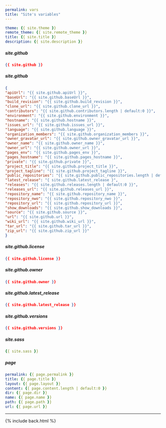 ```yaml
---
permalink: vars
title: "Site's variables"
---
```


<style>.markdown-body .highlight pre{max-height:400px}</style>

```yml
theme: {{ site.theme }}
remote_theme: {{ site.remote_theme }}
title: {{ site.title }}
description: {{ site.description }}
```

##### site.github

```json
{{ site.github }}
```

##### site.github

```json
{
"apiUrl": "{{ site.github.apiUrl }}",
"baseUrl": "{{ site.github.baseUrl }}",
"build_revision": "{{ site.github.build_revision }}",
"clone_url": "{{ site.github.clone_url }}",
"contributors": "{{ site.github.contributors.length | default:0 }}",
"environment": "{{ site.github.environment }}",
"hostname": "{{ site.github.hostname }}",
"issues_url": "{{ site.github.issues_url }}",
"language": "{{ site.github.language }}",
"organization_members": "{{ site.github.organization_members }}",
"owner_gravatar_url": "{{ site.github.owner_gravatar_url }}",
"owner_name": "{{ site.github.owner_name }}",
"owner_url": "{{ site.github.owner_url }}",
"pages_env": "{{ site.github.pages_env }}",
"pages_hostname": "{{ site.github.pages_hostname }}",
"private": "{{ site.github.private }}",
"project_title": "{{ site.github.project_title }}",
"project_tagline": "{{ site.github.project_tagline }}",
"public_repositories": "{{ site.github.public_repositories.length | default:0 }}",
"latest_release": "{ site.github.latest_release }",
"releases": "{{ site.github.releases.length | default:0 }}",
"releases_url": "{{ site.github.releases_url }}",
"repository_name": "{{ site.github.repository_name }}",
"repository_nwo": "{{ site.github.repository_nwo }}",
"repository_url": "{{ site.github.repository_url }}",
"show_downloads": "{{ site.github.show_downloads }}",
"source": "{{ site.github.source }}",
"url": "{{ site.github.url }}",
"wiki_url": "{{ site.github.wiki_url }}",
"tar_url": "{{ site.github.tar_url }}",
"zip_url": "{{ site.github.zip_url }}"
}
```

##### site.github.license

```json
{{ site.github.license }}
```

##### site.github.owner

```json
{{ site.github.owner }}
```

##### site.github.latest_release

```json
{{ site.github.latest_release }}
```

##### site.github.versions

```json
{{ site.github.versions }}
```

##### site.sass

```yml
{{ site.sass }}
```

##### page

```yml
permalink: {{ page.permalink }}
title: {{ page.title }}
layout: {{ page.layout }}
content: {{ page.content.length | default:0 }}
dir: {{ page.dir }}
name: {{ page.name }}
path: {{ page.path }}
url: {{ page.url }}
```

***

{% include back.html %}
